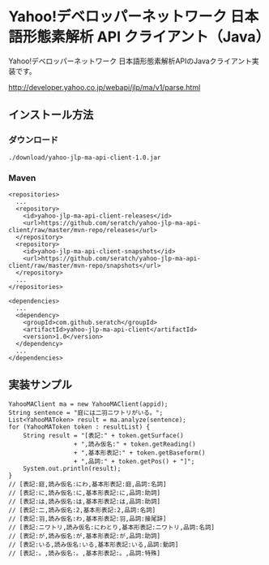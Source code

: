 # Yahoo!デベロッパーネットワーク 日本語形態素解析 API クライアント（Java）

Yahoo!デベロッパーネットワーク 日本語形態素解析APIのJavaクライアント実装です。

http://developer.yahoo.co.jp/webapi/jlp/ma/v1/parse.html

## インストール方法

### ダウンロード

    ./download/yahoo-jlp-ma-api-client-1.0.jar

### Maven

    <repositories>
      ...
      <repository>
        <id>yahoo-jlp-ma-api-client-releases</id>
        <url>https://github.com/seratch/yahoo-jlp-ma-api-client/raw/master/mvn-repo/releases</url>
      </repository>
      <repository>
        <id>yahoo-jlp-ma-api-client-snapshots</id>
        <url>https://github.com/seratch/yahoo-jlp-ma-api-client/raw/master/mvn-repo/snapshots</url>
      </repository>
      ...
    </repositories>

    <dependencies>
      ...
      <dependency>
        <groupId>com.github.seratch</groupId>
        <artifactId>yahoo-jlp-ma-api-client</artifactId>
        <version>1.0</version>
      </dependency>
      ...
    </dependencies>

## 実装サンプル

    YahooMAClient ma = new YahooMAClient(appid);
    String sentence = "庭には二羽ニワトリがいる。";
    List<YahooMAToken> result = ma.analyze(sentence);
    for (YahooMAToken token : resultList) {
        String result = "[表記:" + token.getSurface() 
                      + ",読み仮名:" + token.getReading()
                      + ",基本形表記:" + token.getBaseform() 
                      + ",品詞:" + token.getPos() + "]";
        System.out.println(result);
    }
    // [表記:庭,読み仮名:にわ,基本形表記:庭,品詞:名詞]
    // [表記:に,読み仮名:に,基本形表記:に,品詞:助詞]
    // [表記:は,読み仮名:は,基本形表記:は,品詞:助詞]
    // [表記:二,読み仮名:2,基本形表記:2,品詞:名詞]
    // [表記:羽,読み仮名:わ,基本形表記:羽,品詞:接尾辞]
    // [表記:ニワトリ,読み仮名:にわとり,基本形表記:ニワトリ,品詞:名詞]
    // [表記:が,読み仮名:が,基本形表記:が,品詞:助詞]
    // [表記:いる,読み仮名:いる,基本形表記:いる,品詞:動詞]
    // [表記:。,読み仮名:。,基本形表記:。,品詞:特殊]
